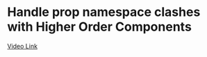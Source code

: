 # Handle prop namespace clashes with Higher Order Components

[Video Link](https://egghead.io/lessons/react-handle-prop-namespace-clashes-with-higher-order-components)

